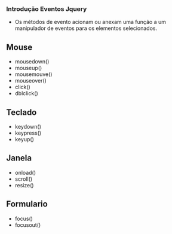 ### Introdução Eventos Jquery

- Os métodos de evento acionam ou anexam uma função a um manipulador de eventos para os elementos selecionados.

<!-- Eventos -->

## Mouse
- mousedown()
- mouseup()
- mousemouve()
- mouseover()
- click()
- dblclick()

## Teclado
- keydown()
- keypress()
- keyup()

## Janela
- onload()
- scroll()
- resize()

## Formulario
- focus()
- focusout()